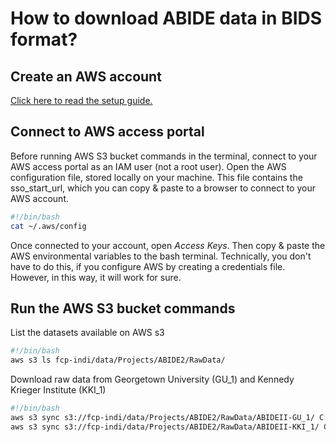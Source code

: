 # How to download ABIDE data in BIDS format?

## Create an AWS account
[Click here to read the setup guide.](https://docs.aws.amazon.com/cli/latest/userguide/cli-chap-getting-started.html)

## Connect to AWS access portal
Before running AWS S3 bucket commands in the terminal, connect to your AWS access portal as an IAM user (not a root user). Open the AWS configuration file, stored locally on your machine. This file contains the sso_start_url, which you can copy & paste to a browser to connect to your AWS account.
```bash
#!/bin/bash
cat ~/.aws/config
```
Once connected to your account, open _Access Keys_. Then copy & paste the AWS environmental variables to the bash terminal. Technically, you don't have to do this, if you configure AWS by creating a credentials file. However, in this way, it will work for sure.
 
## Run the AWS S3 bucket commands
List the datasets available on AWS s3
```bash
#!/bin/bash
aws s3 ls fcp-indi/data/Projects/ABIDE2/RawData/
```
Download raw data from Georgetown University (GU_1) and Kennedy Krieger Institute (KKI_1)
```bash
#!/bin/bash
aws s3 sync s3://fcp-indi/data/Projects/ABIDE2/RawData/ABIDEII-GU_1/ C:\LOCAL\PATH\GU_1
aws s3 sync s3://fcp-indi/data/Projects/ABIDE2/RawData/ABIDEII-KKI_1/ C:\LOCAL\PATH\KKI_1
```